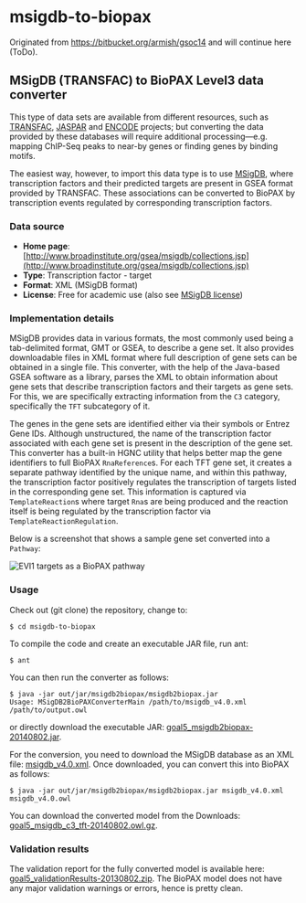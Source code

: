 # msigdb-to-biopax
Originated from https://bitbucket.org/armish/gsoc14 and will continue here (ToDo).

## MSigDB (TRANSFAC) to BioPAX Level3 data converter
This type of data sets are available from different resources, such as [TRANSFAC](http://www.biobase-international.com/gene-regulation), [JASPAR](http://jaspar.genereg.net/) and [ENCODE](http://www.genome.gov/Encode/) projects; but converting the data provided by these databases will require additional processing—e.g. mapping ChIP-Seq peaks to near-by genes or finding genes by binding motifs.

The easiest way, however, to import this data type is to use [MSigDB](http://www.broadinstitute.org/gsea/msigdb/collections.jsp), where transcription factors and their predicted targets are present in GSEA format provided by TRANSFAC. These associations can be converted to BioPAX by transcription events regulated by corresponding transcription factors.

### Data source
- **Home page**: [http://www.broadinstitute.org/gsea/msigdb/collections.jsp](http://www.broadinstitute.org/gsea/msigdb/collections.jsp)
- **Type**: Transcription factor - target
- **Format**: XML (MSigDB format)
- **License**: Free for academic use (also see [MSigDB license](http://www.broadinstitute.org/cancer/software/gsea/wiki/index.php/MSigDB_License))

### Implementation details
MSigDB provides data in various formats, the most commonly used being a tab-delimited format, GMT or GSEA, to describe a gene set.
It also provides downloadable files in XML format where full description of gene sets can be obtained in a single file.
This converter, with the help of the Java-based GSEA software as a library, parses the XML to obtain information about gene sets that describe transcription factors and their targets as gene sets.
For this, we are specifically extracting information from the `C3` category, specifically the `TFT` subcategory of it.

The genes in the gene sets are identified either via their symbols or Entrez Gene IDs.
Although unstructured, the name of the transcription factor associated with each gene set is present in the description of the gene set.
This converter has a built-in HGNC utility that helps better map the gene identifiers to full BioPAX `RnaReference`s.
For each TFT gene set, it creates a separate pathway identified by the unique name,
and within this pathway, the transcription factor positively regulates the transcription of targets listed in the corresponding gene set.
This information is captured via `TemplateReaction`s where target `Rna`s are being produced
and the reaction itself is being regulated by the transcription factor via `TemplateReactionRegulation`.

Below is a screenshot that shows a sample gene set converted into a `Pathway`:

![EVI1 targets as a BioPAX pathway](https://bitbucket.org/armish/gsoc14/downloads/goal5_screenshot_singlegeneset.png)

### Usage
Check out (git clone) the repository, change to:

	$ cd msigdb-to-biopax

To compile the code and create an executable JAR file, run ant:

	$ ant

You can then run the converter as follows:

	$ java -jar out/jar/msigdb2biopax/msigdb2biopax.jar 
	Usage: MSigDB2BioPAXConverterMain /path/to/msigdb_v4.0.xml /path/to/output.owl

or directly download the executable JAR: [goal5_msigdb2biopax-20140802.jar](https://bitbucket.org/armish/gsoc14/downloads/goal5_msigdb2biopax-20140802.jar).

For the conversion, you need to download the MSigDB database as an XML file: [msigdb_v4.0.xml](http://www.broadinstitute.org/gsea/msigdb/download_file.jsp?filePath=/resources/msigdb/4.0/msigdb_v4.0.xml).
Once downloaded, you can convert this into BioPAX as follows:

	$ java -jar out/jar/msigdb2biopax/msigdb2biopax.jar msigdb_v4.0.xml msigdb_v4.0.owl

You can download the converted model from the Downloads: [goal5_msigdb_c3_tft-20140802.owl.gz](https://bitbucket.org/armish/gsoc14/downloads/goal5_msigdb_c3_tft-20140802.owl.gz).

### Validation results
The validation report for the fully converted model is available here: [goal5_validationResults-20130802.zip](https://bitbucket.org/armish/gsoc14/downloads/goal5_validationResults-20130802.zip).
The BioPAX model does not have any major validation warnings or errors, hence is pretty clean.

